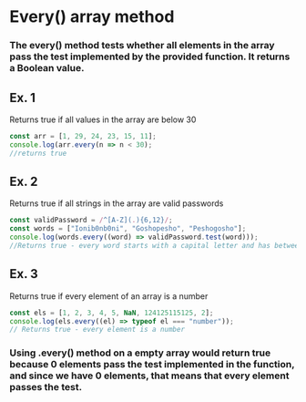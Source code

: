 # Every() array method

### The every() method tests whether all elements in the array pass the test implemented by the provided function. It returns a Boolean value.

## Ex. 1

Returns true if all values in the array are below 30

```js
const arr = [1, 29, 24, 23, 15, 11];
console.log(arr.every(n => n < 30);
//returns true
```

## Ex. 2

Returns true if all strings in the array are valid passwords

```js
const validPassword = /^[A-Z](.){6,12}/;
const words = ["Ionib0nb0ni", "Goshopesho", "Peshogosho"];
console.log(words.every((word) => validPassword.test(word)));
//Returns true - every word starts with a capital letter and has between 7 and 13 chars.
```

## Ex. 3

Returns true if every element of an array is a number

```js
const els = [1, 2, 3, 4, 5, NaN, 124125115125, 2];
console.log(els.every((el) => typeof el === "number"));
// Returns true - every element is a number
```

### Using .every() method on a empty array would return true because 0 elements pass the test implemented in the function, <br> and since we have 0 elements, that means that every element passes the test.
